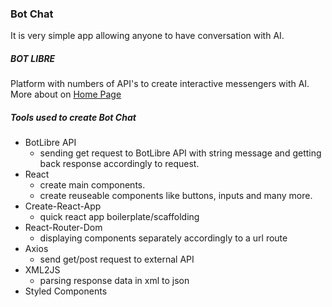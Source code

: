 ### Bot Chat

It is very simple app allowing anyone to have conversation with AI.

##### BOT LIBRE

Platform with numbers of API's to create interactive messengers with AI. More about on [Home Page](https://www.botlibre.com/)

##### Tools used to create Bot Chat

- BotLibre API
  - sending get request to BotLibre API with string message and getting back response accordingly to request.
- React
  - create main components.
  - create reuseable components like buttons, inputs and many more.
- Create-React-App
  - quick react app boilerplate/scaffolding
- React-Router-Dom
  - displaying components separately accordingly to a url route
- Axios
  - send get/post request to external API
- XML2JS
  - parsing response data in xml to json
- Styled Components
